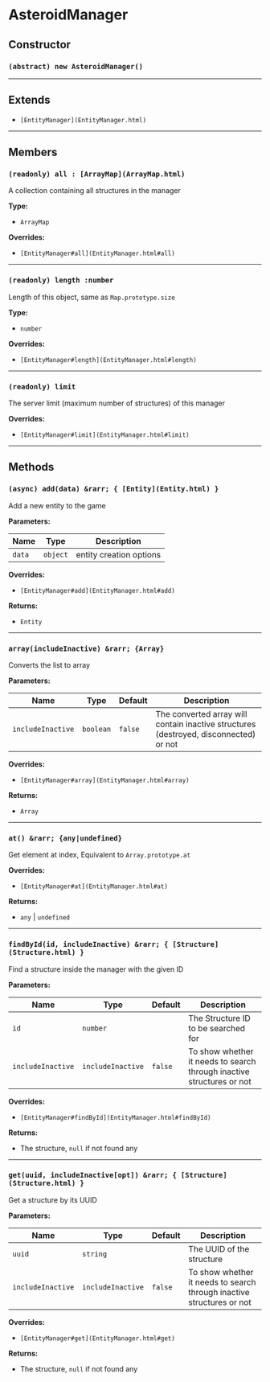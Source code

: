 # AsteroidManager

## Constructor

### `(abstract) new AsteroidManager()`

---

## Extends

- `[EntityManager](EntityManager.html)`

---

## Members

### `(readonly) all : [ArrayMap](ArrayMap.html)`

A collection containing all structures in the manager

**Type:** 
- `ArrayMap`

**Overrides:**
- `[EntityManager#all](EntityManager.html#all)`

---

### `(readonly) length :number`

Length of this object, same as `Map.prototype.size`

**Type:** 
- `number`

**Overrides:**
- `[EntityManager#length](EntityManager.html#length)`

---

### `(readonly) limit`

The server limit (maximum number of structures) of this manager

**Overrides:**
- `[EntityManager#limit](EntityManager.html#limit)`

---

## Methods

### `(async) add(data) &rarr; { [Entity](Entity.html) }`

Add a new entity to the game

**Parameters:**

| Name  | Type   | Description                |
|-------|--------|----------------------------|
| `data`  | `object` | entity creation options    |

**Overrides:**
- `[EntityManager#add](EntityManager.html#add)`

**Returns:** 
- `Entity`

---

### `array(includeInactive) &rarr; {Array}`

Converts the list to array

**Parameters:**

| Name            | Type    | Default | Description                                                            |
|-----------------|---------|---------|------------------------------------------------------------------------|
| `includeInactive` | `boolean` | `false`   | The converted array will contain inactive structures (destroyed, disconnected) or not |

**Overrides:**
- `[EntityManager#array](EntityManager.html#array)`

**Returns:** 
- `Array`

---

### `at() &rarr; {any|undefined}`

Get element at index, Equivalent to `Array.prototype.at`

**Overrides:**
- `[EntityManager#at](EntityManager.html#at)`

**Returns:** 
- `any` | `undefined`

---

### `findById(id, includeInactive) &rarr; { [Structure](Structure.html) }`

Find a structure inside the manager with the given ID

**Parameters:**

| Name            | Type               | Default | Description                                            |
|-----------------|--------------------|---------|--------------------------------------------------------|
| `id`              | `number`             |         | The Structure ID to be searched for                    |
| `includeInactive` | `includeInactive`    | `false`   | To show whether it needs to search through inactive structures or not |

**Overrides:**
- `[EntityManager#findById](EntityManager.html#findById)`

**Returns:** 
- The structure, `null` if not found any

---

### `get(uuid, includeInactive[opt]) &rarr; { [Structure](Structure.html) }`

Get a structure by its UUID

**Parameters:**

| Name            | Type               | Default | Description                                            |
|-----------------|--------------------|---------|--------------------------------------------------------|
| `uuid`            | `string`             |         | The UUID of the structure                              |
| `includeInactive` | `includeInactive`    | `false`   | To show whether it needs to search through inactive structures or not |

**Overrides:**
- `[EntityManager#get](EntityManager.html#get)`

**Returns:** 
- The structure, `null` if not found any